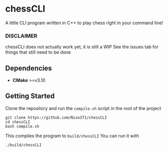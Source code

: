 # chessCLI
A little CLI program written in C++ to play chess right in your command line!

### DISCLAIMER
chessCLI does not actually work yet, it is still a WIP
See the issues tab for things that still need to be done


## Dependencies
- **CMake** >=v3.10

## Getting Started
Clone the repository and run the `compile.sh` script in the root of the project
```
git clone https://github.com/Nixo371/chessCLI
cd chessCLI
bash compile.sh
```

This compiles the program to `build/chessCLI`
You can run it with
```
./build/chessCLI
```
